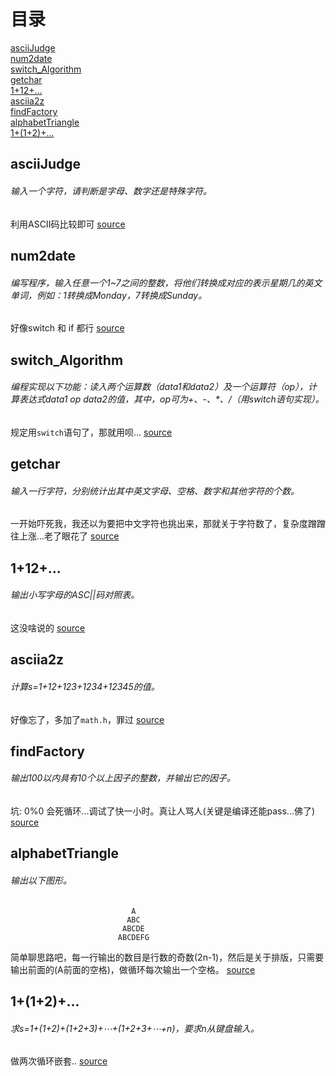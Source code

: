 # 目录
[asciiJudge](#asciiJudge)</br>
[num2date](#num2date)</br>
[switch_Algorithm](#switch_Algorithm)</br>
[getchar](#getchar)</br>
[1+12+...](#1+12+...)</br>
[asciia2z](#asciia2z)</br>
[findFactory](#findFactory)</br>
[alphabetTriangle](#alphabetTriangle)</br>
[1+(1+2)+...](#1+(1+2)+...)</br>


## asciiJudge
###### 输入一个字符，请判断是字母、数字还是特殊字符。
利用ASCII码比较即可
[source](asciiJudge.cpp)

## num2date
###### 编写程序，输入任意一个1~7之间的整数，将他们转换成对应的表示星期几的英文单词，例如：1转换成Monday，7转换成Sunday。
好像switch 和 if 都行
[source](num2date.cpp)

## switch_Algorithm
###### 编程实现以下功能：读入两个运算数（data1和data2）及一个运算符（op），计算表达式data1 op data2的值，其中，op可为+、-、*、/（用switch语句实现）。
规定用``switch``语句了，那就用呗...
[source](switch_Algorithm.cpp)

## getchar
###### 输入一行字符，分别统计出其中英文字母、空格、数字和其他字符的个数。
一开始吓死我，我还以为要把中文字符也挑出来，那就关于字符数了，复杂度蹭蹭往上涨...老了眼花了
[source](getchar.cpp)

## 1+12+...
###### 输出小写字母的ASC||码对照表。
这没啥说的
[source](1+12+....cpp)

## asciia2z
###### 计算s=1+12+123+1234+12345的值。
好像忘了，多加了```math.h```，罪过
[source](asciia2z.cpp)

## findFactory
###### 输出100以内具有10个以上因子的整数，并输出它的因子。
坑: 0%0 会死循环...调试了快一小时。真让人骂人(关键是编译还能pass...佛了)
[source](findFactory.cpp)

## alphabetTriangle
###### 输出以下图形。</br>
							   A
							  ABC
							 ABCDE
							ABCDEFG
简单聊思路吧，每一行输出的数目是行数的奇数(2n-1)，然后是关于排版，只需要输出前面的(A前面的空格)，做循环每次输出一个空格。
[source](alphabetTriangle.cpp)


## 1+(1+2)+...
###### 求s=1+(1+2)+(1+2+3)+⋯+(1+2+3+⋯+n)，要求n从键盘输入。
做两次循环嵌套..
[source](1+(1+2)+....cpp)
